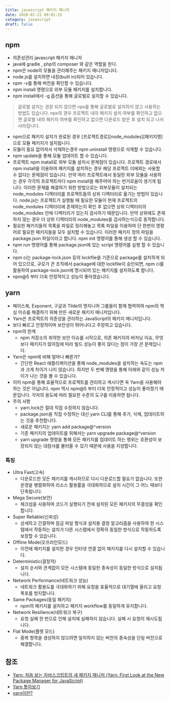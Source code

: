 ```yaml
---
title: javascript 패키지 매니저
date: 2020-01-22 09:01:15
category: javascript
draft: false
---
```


## npm

- 의존성관리 javascript 패키지 매니저
- java에 gradle , php의 composer 와 같은 역할을 한다.
- npm은 node의 모듈을 관리해주는 패키지 매니저입니다.
- node.js를 설치하면 내장(built in)되어 있습니다.
- npm -v를 통해 버전을 확인할 수 있습니다.
- npm install 명령으로 외부 모듈 패키지를 설치합니다.
- npm install에서 -g 옵션을 통해 글로벌로 설치할 수 있습니다.

> 글로벌 설치는 권장 되지 않으면 npx를 통해 글로벌로 설치하지 않고 사용하는 방법도 있습니다. npx의 경우 프로젝트 내의 패키지 설치 여부를 확인하고 없으면 글로벌 내의 패키지 여부를 확인하고 없으면 다운로드 받은 후 설치 되고 나서 사라집니다.

- npm으로 패키지 설치가 완료된 경우 [프로젝트경로]\[node_modules]\[패키지명]으로 모듈 패키지가 설치됩니다.
- 모듈이 필요 없어져서 삭제하는경우 npm uninstall 명령으로 삭제할 수 있습니다.
- npm update을 통해 모듈 업데이트 할 수 있습니다.
- 프로젝트 npm inatall로 외부 모듈 설치시 문제점이 있습니다. 프로젝트 경로에서 npm install을 이용하여 패키지를 설치하는 경우 해당 프로젝트 이에외는 사용할 수 없다는 문제점이 있습니다. 만약 여러 프로젝트에서 동일한 외부 모듈을 사용하는 경우 각각의 프로젝트마다 npm install을 해주어야 하는 번거로움이 생기게 됩니다. 이러한 문제를 해결하기 위한 방법으로는 외부모듈이 설치되는 node_modules 디렉터리를 프로젝트들의 상위 디렉터리로 옮기는 방법이 있습니다. node.js는 프로젝트가 실행될 때 필요한 모듈이 현재 프로젝트의 node_modules 디렉터리에 존재하는지 확인 후 없으면 상위 디렉터리의 node_modules 안에 디렉터리가 있는지 검사하기 때문입니다. 만약 상위에도 존재하지 않는 경우 더 상위 디렉터리의 node_modules을 검사하는식으로 동작합니다.
- 필요한 패키지들의 목록을 파일로 정리해놓고 목록 파일을 이용하여 단 한번의 명령어로 필요한 패키지들을 모두 설치할 수 있습니다. 이러한 패키지 정의 파일을 package.json 파일이라고 합니다. npm init 명령어를 통해 생성 할 수 있습니다.
- npm run 명령어를 통해 package.json에 있는 script 명령어를 실행 할 수 있습니다.
- npm ci는 package-lock.json 등의 lockfile을 기준으로 package를 설치하게 되어 있으므로, 규모가 큰 조직에서 package에 대한 lockfile이 승인되면, npm ci를 활용하여 package-lock.json에 명시되어 있는 패키지를 설치하도록 합니다.
- npm@5 부터 더욱 안정적이고 성능이 좋아졌습니다.

## yarn

- 페이스북, Exponent, 구글과 Tilde의 엔지니어 그룹들이 함께 협력하여 npm의 핵심 이슈를 해결하기 위해 만든 새로운 패키지 매니저입니다.
- Yarn은 프로젝트의 의존성을 관리하는 JavaScript의 패키지 매니저입니다.
- 보다 빠르고 안정적이며 보안성이 뛰어나다고 주장하고 있습니다.
- npm의 한계
  - npm 저장소의 취약한 보안 이슈를 시작으로, 의존 패키지의 버저닝 이슈, 무엇보다 패키지가 많아짐에 따라 빌드 성능이 좋지 않다는 점이 가장 큰 문제입니다.
- Yarn은 npm에 비해 얼마나 빠른가?
  - 간단한 React 애플리케이션을 통해 node_modules을 설치하는 속도는 npm과 크게 차이가 나지 않습니다. 하지만 두 번째 명령을 통해 아래와 같이 성능 차이가 나는 것을 볼 수 있습니다.
- 이미 npm을 통해 효율적으로 프로젝트를 관리하고 계시다면 꼭 Yarn을 사용해야 하는 것은 아닙니다. npm 역시 npm@5 부터 더욱 안정적이고 성능이 좋아졌기 때문입니다. 각자의 용도에 따라 필요한 수준의 도구를 이용하면 됩니다.
- 주의 사항
  - yarn.lock은 절대 직접 수정하지 않습니다.
  - package.json을 직접 수정하는 대신 yarn CLI를 통해 추가, 삭제, 업데이트하는 것을 추천합니다.
  - 새로운 패키지는 yarn add package@^version
  - 기존 패키지의 업데이트를 위해서는 yarn upgrade package@^version
  - yarn upgrade 명령을 통해 모든 패키지를 업데이트 하는 행위는 호환성이 보장되지 않는 대참사를 불러올 수 있기 때문에 사용을 지양합니다.

### 특징

- Ultra Fast(고속)
  - 다운로드한 모든 패키지를 캐시하므로 다시 다운로드할 필요가 없습니다. 또한 운영을 병렬화하여 리소스 활용률을 극대화하므로 설치 시간이 그 어느 때보다 단축됩니다.
- Mega Secure(보안)
  - 체크섬을 사용하여 코드가 실행되기 전에 설치된 모든 패키지의 무결성을 확인합니다.
- Super Reliable(신뢰성)
  - 상세하고 간결하며 잠금 파일 형식과 설치용 결정 알고리즘을 사용하여 한 시스템에서 작동하는 설치가 다른 시스템에서 정확히 동일한 방식으로 작동하도록 보장할 수 있습니다.
- Offline Mode(오프라인모드)
  - 이전에 패키지를 설치한 경우 인터넷 연결 없이 패키지를 다시 설치할 수 있습니다.
- Deterministic(결정적)
  - 설치 순서와 관계없이 모든 시스템에 동일한 종속성이 동일한 방식으로 설치됩니다.
- Network Performance(네트워크 성능)
  - 네트워크 활용도를 극대화하기 위해 요청을 효율적으로 대기열에 올리고 요청 폭포를 방지합니다.
- Same Packages(동일 패키지)
  - npm의 패키지를 설치하고 패키지 workflow를 동일하게 유지합니다.
- Network Resilience(네트워크 복구)
  - 요청 실패 한 번으로 인해 설치에 실패하지 않습니다. 실패 시 요청이 재시도됩니다.
- Flat Mode(플랫 모드)
  - 중복 항목을 생성하지 않으려면 일치하지 않는 버전의 종속성을 단일 버전으로 해결합니다.

## 참조

- [Yarn: 처음 보는 자바스크립트의 새 패키지 매니저 (Yarn: First Look at the New Package Manager for JavaScript)](https://www.vobour.com/yarn-%EC%B2%98%EC%9D%8C-%EB%B3%B4%EB%8A%94-%EC%9E%90%EB%B0%94%EC%8A%A4%ED%81%AC%EB%A6%BD%ED%8A%B8%EC%9D%98-%EC%83%88-%ED%8C%A8%ED%82%A4%EC%A7%80-%EB%A7%A4%EB%8B%88%EC%A0%80-yarn-fir)
- [Yarn 톺아보기](https://www.holaxprogramming.com/2017/12/21/node-yarn-tutorials/)
- [yarn이란?](https://medium.com/@pakss328/yarn%EC%9D%B4%EB%9E%80-b4e8edf1638b)
